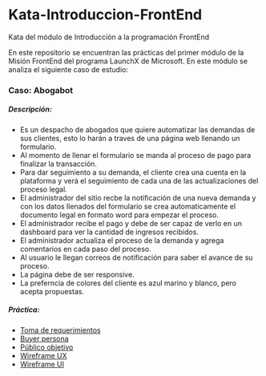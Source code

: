 # Kata-Introduccion-FrontEnd
Kata del módulo de Introducción a la programación FrontEnd

En este repositorio se encuentran las prácticas del primer módulo de la Misión FrontEnd del programa LaunchX de Microsoft. En este módulo se analiza el siguiente caso de estudio:

### Caso: Abogabot

##### Descripción:

- Es un despacho de abogados que quiere automatizar las demandas de sus clientes, esto lo harán a traves de una página web llenando un formulario.
- Al momento de llenar el formulario se manda al proceso de pago para finalizar la transacción.
- Para dar seguimiento a su demanda, el cliente crea una cuenta en la plataforma y verá el seguimiento de cada una de las actualizaciones del proceso legal.
- El administrador del sitio recbe la notificación de una nueva demanda y con los datos llenados del formulario se crea automaticamente el documento legal en formato word para empezar el proceso.
- El administrador recibe el pago y debe de ser capaz de verlo en un dashboard para ver la cantidad de ingresos recibidos.
- El administrador actualiza el proceso de la demanda y agrega comentarios en cada paso del proceso.
- Al usuario le llegan correos de notificación para saber el avance de su proceso.
- La página debe de ser responsive.
- La preferncia de colores del cliente es azul marino y blanco, pero acepta propuestas.


##### Práctica:
- [Toma de requerimientos](https://github.com/miguel-mahay/Kata-Introduccion-FrontEnd/blob/main/Requerimientos.pdf)
- [Buyer persona](https://github.com/miguel-mahay/Kata-Introduccion-FrontEnd/blob/main/Buyer%20Persona.pdf)
- [Público objetivo](https://github.com/miguel-mahay/Kata-Introduccion-FrontEnd/blob/main/Publico%20objetivo.pdf)
- [Wireframe UX](https://github.com/miguel-mahay/Kata-Introduccion-FrontEnd/blob/main/Wireframe_UX.md)
- [Wireframe UI](https://github.com/miguel-mahay/Kata-Introduccion-FrontEnd/blob/main/Wireframe_UI.md)
